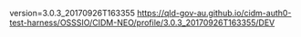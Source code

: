version=3.0.3_20170926T163355
https://qld-gov-au.github.io/cidm-auth0-test-harness/OSSSIO/CIDM-NEO/profile/3.0.3_20170926T163355/DEV
